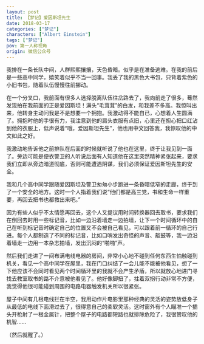 ```yaml
---
layout: post
title: 【梦记】爱因斯坦先生
date: 2018-03-17
categories: ["梦记"]
characters: ["Albert Einstein"]
tags: ["梦记"]
pov: 第一人称视角
origin: 微信公众号
---
```


我排在一条长队中间，人群熙熙攘攘，天色昏暗。似乎是在准备逃难。在我的前后是一些高中同学，嬉笑着似乎不当一回事。我丢了我的黑色大书包，只背着紫色的小旧书包，随着队伍慢慢往前挪动。

在一个分叉口，我前面有很多人选择脱离队伍往岔路去了，我向前走了很多，蓦然发现拍在我前面的正是爱因斯坦！满头“毛茸茸”的白发，和我差不多高。我惊叫出来，他转身主动问我是不是想要一个拥抱。我激动得不能自已，心想着人生圆满了。拥抱时他的手很有力，我注意到他的肩头衣服有点旧，心里还在担心把口红沾到他的衣服上，低声说着“哦，爱因斯坦先生”，他也用中文回答我，我惊叹他的中文如此之好。

我激动地告诉他之前排队在后面的时候就听说了他也在这里，终于让我见到一面了。旁边可能是便衣警卫的人听说后面有人知道他在这里突然精神紧张起来，要求我们立即从旁边暗道彻底，否则可能遭遇阴谋，我们必须保证爱因斯坦先生的安全。

我和几个高中同学跟随爱因斯坦及警卫匆匆小步跑进一条昏暗低窄的走廊，终于到了一个安全的地方。这时一个人指着我们说“他们都是高三党，书和生命一样重要，再回去把书也都救出来吧。”

因为有些人似乎不太情愿再回去，这个人又提议用时间转换器回去取书，要求我们在倒回去时用一些标记音，比如一边沿着墙走一边拍墙，让下一个时间循环中的自己在听到标记音时确定自己的位置又不会被自己看见，可以跟着前一循环的自己行进。每个人都制造了不同的标记音，比如口哨发出奇怪的声音、敲鼓等，我一边沿着墙走一边用一本杂志拍墙，发出沉闷的“啪啪”声。

然后我们走进了一间布满电线电器的房间，非常小心地不碰到任何东西生怕触碰到机关，看见一个高中同学在屋里，我在门口纠结了一会儿能不能被他看见，想了一下他应该不会同时看见两个时间循环里的我就不会产生矛盾，所以就放心地进门寻找去教室取书的路不介意被他看见了。他好像脚扭了，拄着双拐行动非常不方便，我觉得他很可能碰到周围的电路电器触发机关所以很紧张。

屋子中间有几根电线拦在半空，我用动作片电影里那种经典的灵活的姿势放低身子从最低的电线下面滑过去了，很得意自己的柔软灵活。这时窗外有个人瞄准一个插头开枪射了一根金属针，把整个屋子的电路都短路也就排除危险了，我很赞叹他的机智……

（然后就醒了。）